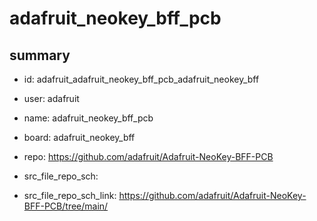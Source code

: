 # adafruit_neokey_bff_pcb
 
## summary 
* id: adafruit_adafruit_neokey_bff_pcb_adafruit_neokey_bff
* user: adafruit
* name: adafruit_neokey_bff_pcb
* board: adafruit_neokey_bff
* repo: https://github.com/adafruit/Adafruit-NeoKey-BFF-PCB



* src_file_repo_sch: 
* src_file_repo_sch_link: https://github.com/adafruit/Adafruit-NeoKey-BFF-PCB/tree/main/




